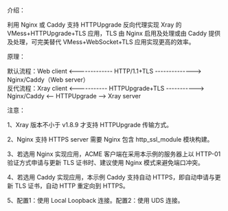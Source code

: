 介绍：

利用 Nginx 或 Caddy 支持 HTTPUpgrade 反向代理实现 Xray 的 VMess+HTTPUpgrade+TLS 应用，TLS 由 Nginx 启用及处理或由 Caddy 提供及处理，可完美替代 VMess+WebSocket+TLS 应用实现更高的效率。

原理：

默认流程：Web client <------------- HTTP/1.1+TLS --------------> Nginx/Caddy（Web server）  
反代流程：Xray client <----------- HTTPUpgrade+TLS -----------> Nginx/Caddy <-- HTTPUpgrade --> Xray server

注意：

1、Xray 版本不小于 v1.8.9 才支持 HTTPUpgrade 传输方式。

2、Nginx 支持 HTTPS server 需要 Nginx 包含 http_ssl_module 模块构建。

3、若选用 Nginx 实现应用，ACME 客户端在采用本示例的服务器上以 HTTP-01 验证方式申请与更新 TLS 证书时、建议使用 Nginx 模式来避免端口冲突。

4、若选用 Caddy 实现应用，本示例 Caddy 支持自动 HTTPS，即自动申请与更新 TLS 证书，自动 HTTP 重定向到 HTTPS。

5、配置1：使用 Local Loopback 连接。配置2：使用 UDS 连接。
